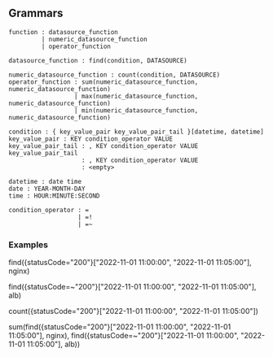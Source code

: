 ## Grammars

```
function : datasource_function
         | numeric_datasource_function
         | operator_function

datasource_function : find(condition, DATASOURCE)

numeric_datasource_function : count(condition, DATASOURCE)
operator_function : sum(numeric_datasource_function, numeric_datasource_function)
                  | max(numeric_datasource_function, numeric_datasource_function)
                  | min(numeric_datasource_function, numeric_datasource_function)

condition : { key_value_pair key_value_pair_tail }[datetime, datetime]
key_value_pair : KEY condition_operator VALUE
key_value_pair_tail : , KEY condition_operator VALUE key_value_pair_tail
                    : , KEY condition_operator VALUE
                    : <empty>
                    
datetime : date time
date : YEAR-MONTH-DAY
time : HOUR:MINUTE:SECOND

condition_operator : =                  
                   | =!
                   | =~

```

### Examples

find({statusCode="200"}["2022-11-01 11:00:00", "2022-11-01 11:05:00"], nginx)

find({statusCode=~"200"}["2022-11-01 11:00:00", "2022-11-01 11:05:00"], alb)

count({statusCode="200"}["2022-11-01 11:00:00", "2022-11-01 11:05:00"])

sum(find({statusCode="200"}["2022-11-01 11:00:00", "2022-11-01 11:05:00"], nginx), find({statusCode=~"200"}["2022-11-01 11:00:00", "2022-11-01 11:05:00"], alb))

